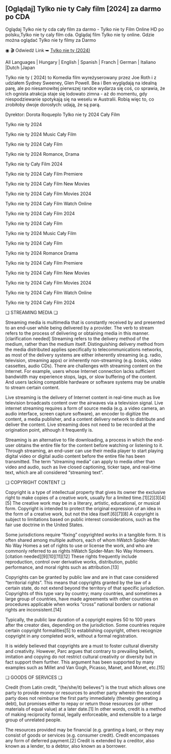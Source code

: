 ## [Oglądaj] Tylko nie ty Cały film [2024] za darmo po CDA

Oglądaj Tylko nie ty cda cały film za darmo - Tylko nie ty Film Online HD po polsku,Tylko nie ty caly film cda. Oglądaj film Tylko nie ty online. Gdzie można oglądać Tylko nie ty filmy za Darmo

◉ 🎬 Odwiedź Link ➥ [Tylko nie ty (2024)](https://prime.kingmovies25.org/pl/1072790/anyone-but-you.html)

All Languages | Hungary | English | Spanish | Franch | German | Italiano |Dutch |Japan

Tylko nie ty ( 2024) to  Komedia film wyreżyserowany przez  Joe Roth i z udziałem  Sydney Sweeney, Glen Powell. Bea i Ben wyglądają na idealną parę, ale po niesamowitej pierwszej randce wydarza się coś, co sprawia, że ich ognista atrakcja staje się lodowato zimna - aż do momentu, gdy niespodziewanie spotykają się na weselu w Australii. Robią więc to, co zrobiłoby dwoje dorosłych: udają, że są parą.

Dyrektor: Dorota Roqueplo
Tylko nie ty 2024 Cały Film

Tylko nie ty 2024

Tylko nie ty 2024 Music Cały Film

Tylko nie ty 2024 Cały Film

Tylko nie ty 2024 Romance, Drama

Tylko nie ty Cały Film 2024

Tylko nie ty 2024 Cały Film Premiere

Tylko nie ty 2024 Cały Film New Movies

Tylko nie ty 2024 Cały Film Movies 2024

Tylko nie ty 2024 Cały Film Watch Online

Tylko nie ty 2024 Cały Film 2024

Tylko nie ty 2024 Cały Film

Tylko nie ty 2024 Music Cały Film

Tylko nie ty 2024 Cały Film

Tylko nie ty 2024 Romance Drama

Tylko nie ty 2024 Cały Film Premiere

Tylko nie ty 2024 Cały Film New Movies

Tylko nie ty 2024 Cały Film Movies 2024

Tylko nie ty 2024 Cały Film Watch Online

Tylko nie ty 2024 Cały Film 2024

❏ STREAMING MEDIA ❏

Streaming media is multimedia that is constantly received by and presented to an end-user while being delivered by a provider. The verb to stream refers to the process of delivering or obtaining media in this manner.[clarification needed] Streaming refers to the delivery method of the medium, rather than the medium itself. Distinguishing delivery method from the media distributed applies specifically to telecommunications networks, as most of the delivery systems are either inherently streaming (e.g. radio, television, streaming apps) or inherently non-streaming (e.g. books, video cassettes, audio CDs). There are challenges with streaming content on the Internet. For example, users whose Internet connection lacks sufficient bandwidth may experience stops, lags, or slow buffering of the content. And users lacking compatible hardware or software systems may be unable to stream certain content.

Live streaming is the delivery of Internet content in real-time much as live television broadcasts content over the airwaves via a television signal. Live internet streaming requires a form of source media (e.g. a video camera, an audio interface, screen capture software), an encoder to digitize the content, a media publisher, and a content delivery network to distribute and deliver the content. Live streaming does not need to be recorded at the origination point, although it frequently is.

Streaming is an alternative to file downloading, a process in which the end-user obtains the entire file for the content before watching or listening to it. Through streaming, an end-user can use their media player to start playing digital video or digital audio content before the entire file has been transmitted. The term “streaming media” can apply to media other than video and audio, such as live closed captioning, ticker tape, and real-time text, which are all considered “streaming text”.

❏ COPYRIGHT CONTENT ❏

Copyright is a type of intellectual property that gives its owner the exclusive right to make copies of a creative work, usually for a limited time.[1][2][3][4][5] The creative work may be in a literary, artistic, educational, or musical form. Copyright is intended to protect the original expression of an idea in the form of a creative work, but not the idea itself.[6][7][8] A copyright is subject to limitations based on public interest considerations, such as the fair use doctrine in the United States.

Some jurisdictions require “fixing” copyrighted works in a tangible form. It is often shared among multiple authors, each of whom hWatch Spider-Man: No Way Homes a set of rights to use or license the work, and who are commonly referred to as rights hWatch Spider-Man: No Way Homeers.[citation needed][9][10][11][12] These rights frequently include reproduction, control over derivative works, distribution, public performance, and moral rights such as attribution.[13]

Copyrights can be granted by public law and are in that case considered “territorial rights”. This means that copyrights granted by the law of a certain state, do not extend beyond the territory of that specific jurisdiction. Copyrights of this type vary by country; many countries, and sometimes a large group of countries, have made agreements with other countries on procedures applicable when works “cross” national borders or national rights are inconsistent.[14]

Typically, the public law duration of a copyright expires 50 to 100 years after the creator dies, depending on the jurisdiction. Some countries require certain copyright formalities[5] to establishing copyright, others recognize copyright in any completed work, without a formal registration.

It is widely believed that copyrights are a must to foster cultural diversity and creativity. However, Parc argues that contrary to prevailing beliefs, imitation and copying do not restrict cultural creativity or diversity but in fact support them further. This argument has been supported by many examples such as Millet and Van Gogh, Picasso, Manet, and Monet, etc.[15]

❏ GOODS OF SERVICES ❏

Credit (from Latin credit, “(he/she/it) believes”) is the trust which allows one party to provide money or resources to another party wherein the second party does not reimburse the first party immediately (thereby generating a debt), but promises either to repay or return those resources (or other materials of equal value) at a later date.[1] In other words, credit is a method of making reciprocity formal, legally enforceable, and extensible to a large group of unrelated people.

The resources provided may be financial (e.g. granting a loan), or they may consist of goods or services (e.g. consumer credit). Credit encompasses any form of deferred payment.[2] Credit is extended by a creditor, also known as a lender, to a debtor, also known as a borrower.
